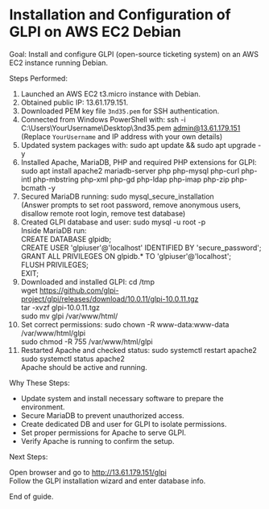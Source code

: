 # Installation and Configuration of GLPI on AWS EC2 Debian

Goal: Install and configure GLPI (open-source ticketing system) on an AWS EC2 instance running Debian.

Steps Performed:

1. Launched an AWS EC2 t3.micro instance with Debian.
2. Obtained public IP: 13.61.179.151.
3. Downloaded PEM key file `3nd35.pem` for SSH authentication.
4. Connected from Windows PowerShell with:
ssh -i C:\Users\YourUsername\Desktop\3nd35.pem admin@13.61.179.151  
(Replace `YourUsername` and IP address with your own details)
5. Updated system packages with:
sudo apt update && sudo apt upgrade -y
6. Installed Apache, MariaDB, PHP and required PHP extensions for GLPI:
sudo apt install apache2 mariadb-server php php-mysql php-curl php-intl php-mbstring php-xml php-gd php-ldap php-imap php-zip php-bcmath -y
7. Secured MariaDB running:
sudo mysql_secure_installation  
(Answer prompts to set root password, remove anonymous users, disallow remote root login, remove test database)
8. Created GLPI database and user:
sudo mysql -u root -p  
Inside MariaDB run:  
CREATE DATABASE glpidb;  
CREATE USER 'glpiuser'@'localhost' IDENTIFIED BY 'secure_password';  
GRANT ALL PRIVILEGES ON glpidb.* TO 'glpiuser'@'localhost';  
FLUSH PRIVILEGES;  
EXIT;
9. Downloaded and installed GLPI:
cd /tmp  
wget https://github.com/glpi-project/glpi/releases/download/10.0.11/glpi-10.0.11.tgz  
tar -xvzf glpi-10.0.11.tgz  
sudo mv glpi /var/www/html/
10. Set correct permissions:
sudo chown -R www-data:www-data /var/www/html/glpi  
sudo chmod -R 755 /var/www/html/glpi
11. Restarted Apache and checked status:
sudo systemctl restart apache2  
sudo systemctl status apache2  
Apache should be active and running.

Why These Steps:

- Update system and install necessary software to prepare the environment.
- Secure MariaDB to prevent unauthorized access.
- Create dedicated DB and user for GLPI to isolate permissions.
- Set proper permissions for Apache to serve GLPI.
- Verify Apache is running to confirm the setup.

Next Steps:

Open browser and go to http://13.61.179.151/glpi  
Follow the GLPI installation wizard and enter database info.

End of guide.
